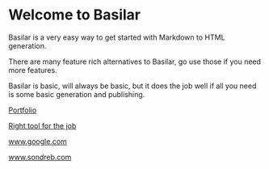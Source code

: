# Welcome to Basilar

Basilar is a very easy way to get started with Markdown to HTML generation.

There are many feature rich alternatives to Basilar, go use those if you need more features.

Basilar is basic, will always be basic, but it does the job well if all you need is some basic generation and publishing.

[Portfolio](portfolio.md)

[Right tool for the job](right-tool-for-the-job/index.md)


www.google.com


www.sondreb.com

